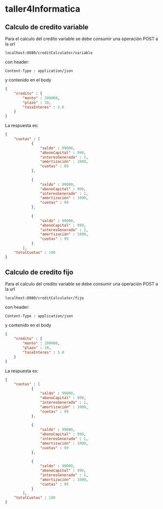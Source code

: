 # taller4Informatica

## Calculo de credito variable

Para el calculo del credito variable se debe consumir una operación POST a la url
~~~
localhost:8080/creditCalculator/variable
~~~
con header:
~~~
Content-Type : application/json
~~~
y contenido en el body
~~~json
{
	"credito" : {
		"monto" : 200000,
		"plazo" : 10,
		"tasaInteres" : 5.0 
	}
}
~~~

La respuesta es:
~~~json
{
	"cuotas" : [
			{
				"saldo" : 99000,
				"abonoCapital" : 999,
				"interesGenerado" : 1,
				"amortización" : 1000,
				"cuotas" : 99
			},
			
			{
				"saldo" : 99000,
				"abonoCapital" : 999,
				"interesGenerado" : 1,
				"amortización" : 1000,
				"cuotas" : 99
			},
			
			{
				"saldo" : 99000,
				"abonoCapital" : 999,
				"interesGenerado" : 1,
				"amortización" : 1000,
				"cuotas" : 99
			}
		],
	"totalCuotas" : 100
}
~~~

## Calculo de credito fijo

Para el calculo del credito variable se debe consumir una operación POST a la url
~~~
localhost:8080/creditCalculator/fijo
~~~
con header:
~~~
Content-Type : application/json
~~~
y contenido en el body
~~~json
{
	"credito" : {
		"monto" : 200000,
		"plazo" : 10,
		"tasaInteres" : 5.0 
	}
}
~~~

La respuesta es:
~~~json
{
	"cuotas" : [
			{
				"saldo" : 99000,
				"abonoCapital" : 999,
				"interesGenerado" : 1,
				"amortización" : 1000,
				"cuotas" : 99
			},
			
			{
				"saldo" : 99000,
				"abonoCapital" : 999,
				"interesGenerado" : 1,
				"amortización" : 1000,
				"cuotas" : 99
			},
			
			{
				"saldo" : 99000,
				"abonoCapital" : 999,
				"interesGenerado" : 1,
				"amortización" : 1000,
				"cuotas" : 99
			}
		],
	"totalCuotas" : 100
}
~~~
